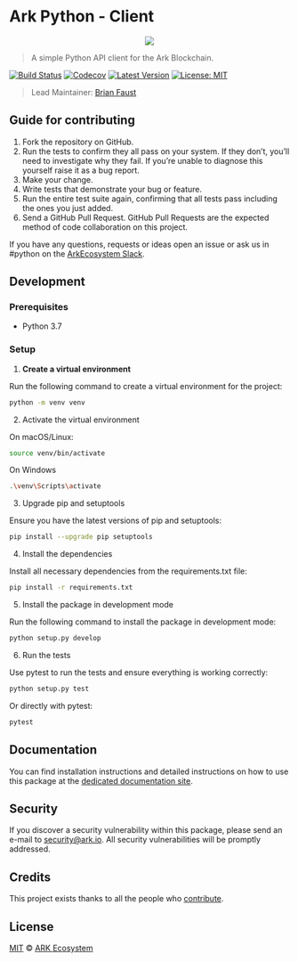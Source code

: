 # Ark Python - Client

<p align="center">
    <img src="https://github.com/ArkEcosystem/python-client/blob/master/banner.png" />
</p>

> A simple Python API client for the Ark Blockchain.

[![Build Status](https://badgen.now.sh/circleci/github/ArkEcosystem/python-client)](https://circleci.com/gh/ArkEcosystem/python-client)
[![Codecov](https://badgen.now.sh/codecov/c/github/arkecosystem/python-client)](https://codecov.io/gh/arkecosystem/python-client)
[![Latest Version](https://badgen.now.sh/github/release/ArkEcosystem/python-client)](https://github.com/ArkEcosystem/python-client/releases/latest)
[![License: MIT](https://badgen.now.sh/badge/license/MIT/green)](https://opensource.org/licenses/MIT)

> Lead Maintainer: [Brian Faust](https://github.com/faustbrian)

## Guide for contributing

1. Fork the repository on GitHub.
2. Run the tests to confirm they all pass on your system. If they don’t, you’ll need to investigate why they fail. If you’re unable to diagnose this yourself raise it as a bug report.
3. Make your change.
4. Write tests that demonstrate your bug or feature.
5. Run the entire test suite again, confirming that all tests pass including the ones you just added.
6. Send a GitHub Pull Request. GitHub Pull Requests are the expected method of code collaboration on this project.

If you have any questions, requests or ideas open an issue or ask us in #python on the [ArkEcosystem Slack](https://ark.io/slack).

## Development

### Prerequisites

- Python 3.7

### Setup

1. **Create a virtual environment**

Run the following command to create a virtual environment for the project:

```bash
python -m venv venv
```

2. Activate the virtual environment

On macOS/Linux:

```bash
source venv/bin/activate
```

On Windows

```bash
.\venv\Scripts\activate
```

3. Upgrade pip and setuptools

Ensure you have the latest versions of pip and setuptools:

```bash
pip install --upgrade pip setuptools
```

4. Install the dependencies

Install all necessary dependencies from the requirements.txt file:

```bash
pip install -r requirements.txt
```

5. Install the package in development mode

Run the following command to install the package in development mode:

```bash
python setup.py develop
```

6. Run the tests

Use pytest to run the tests and ensure everything is working correctly:

```bash
python setup.py test
```

Or directly with pytest:

```bash
pytest
```

## Documentation

You can find installation instructions and detailed instructions on how to use this package at the [dedicated documentation site](https://docs.ark.io/sdk/clients/usage.html).

## Security

If you discover a security vulnerability within this package, please send an e-mail to security@ark.io. All security vulnerabilities will be promptly addressed.

## Credits

This project exists thanks to all the people who [contribute](../../contributors).

## License

[MIT](LICENSE) © [ARK Ecosystem](https://ark.io)
